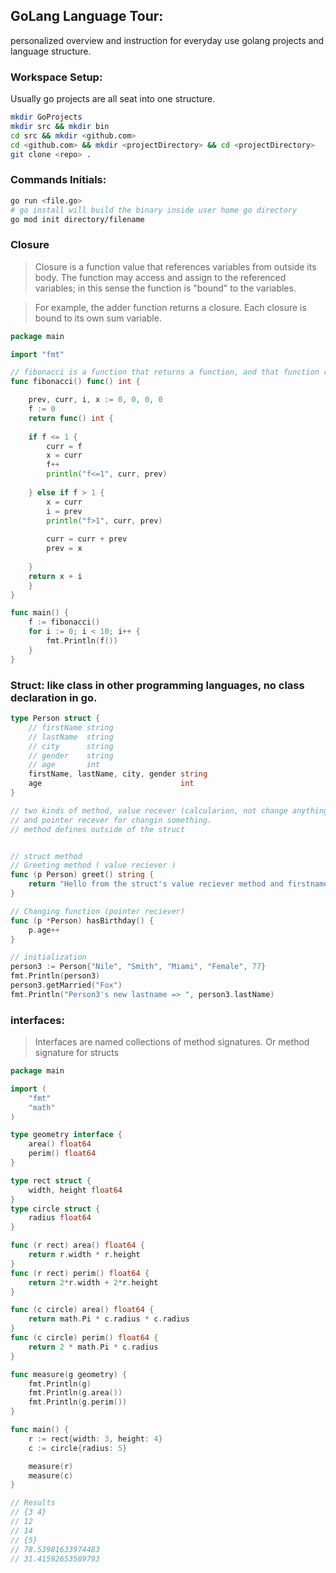 ## GoLang Language Tour:
personalized overview and instruction for everyday use golang projects and language structure.

### Workspace Setup:
Usually go projects are all seat into one structure.
```sh
mkdir GoProjects
mkdir src && mkdir bin
cd src && mkdir <github.com>
cd <github.com> && mkdir <projectDirectory> && cd <projectDirectory>
git clone <repo> .
```

### Commands Initials:
```sh
go run <file.go>
# go install will build the binary inside user home go directory
go mod init directory/filename
```

### Closure
> Closure is a function value that references variables from outside its body. The function may access and assign to the referenced variables; in this sense the function is "bound" to the variables.

> For example, the adder function returns a closure. Each closure is bound to its own sum variable. 

```go
package main

import "fmt"

// fibonacci is a function that returns a function, and that function returns an int.
func fibonacci() func() int {

	prev, curr, i, x := 0, 0, 0, 0
	f := 0
	return func() int {
	
	if f <= 1 {
		curr = f
		x = curr
		f++
		println("f<=1", curr, prev)
		
	} else if f > 1 {
		x = curr
		i = prev
		println("f>1", curr, prev)
		
		curr = curr + prev
		prev = x
		
	}
	return x + i
	}
}

func main() {
	f := fibonacci()
	for i := 0; i < 10; i++ {
		fmt.Println(f())
	}
}
```

### Struct: like class in other programming languages, no class declaration in go.
```go
type Person struct {
	// firstName string
	// lastName  string
	// city      string
	// gender    string
	// age       int
	firstName, lastName, city, gender string
	age                               int
}

// two kinds of method, value recever (calcularion, not change anything)
// and pointer recever for changin something.
// method defines outside of the struct


// struct method
// Greeting method ( value reciever )
func (p Person) greet() string {
	return "Hello from the struct's value reciever method and firstname is " + p.firstName + " And last name is " + p.lastName + " and age is " + strconv.Itoa((p.age))
}

// Changing function (pointer reciever)
func (p *Person) hasBirthday() {
	p.age++
}

// initialization
person3 := Person{"Nile", "Smith", "Miami", "Female", 77}
fmt.Println(person3)
person3.getMarried("Fox")
fmt.Println("Person3's new lastname => ", person3.lastName)
```

### interfaces:
> Interfaces are named collections of method signatures. Or method signature for structs
```go
package main

import (
    "fmt"
    "math"
)

type geometry interface {
    area() float64
    perim() float64
}

type rect struct {
    width, height float64
}
type circle struct {
    radius float64
}

func (r rect) area() float64 {
    return r.width * r.height
}
func (r rect) perim() float64 {
    return 2*r.width + 2*r.height
}

func (c circle) area() float64 {
    return math.Pi * c.radius * c.radius
}
func (c circle) perim() float64 {
    return 2 * math.Pi * c.radius
}

func measure(g geometry) {
    fmt.Println(g)
    fmt.Println(g.area())
    fmt.Println(g.perim())
}

func main() {
    r := rect{width: 3, height: 4}
    c := circle{radius: 5}

    measure(r)
    measure(c)
}

// Results
// {3 4}
// 12
// 14
// {5}
// 78.53981633974483
// 31.41592653589793
```